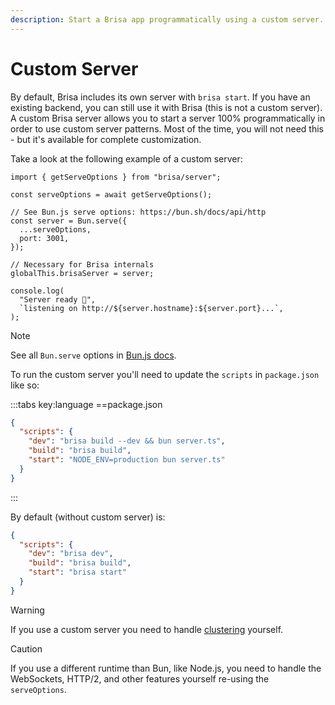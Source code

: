 ```yaml
---
description: Start a Brisa app programmatically using a custom server.
---
```


# Custom Server

By default, Brisa includes its own server with `brisa start`. If you have an existing backend, you can still use it with Brisa (this is not a custom server). A custom Brisa server allows you to start a server 100% programmatically in order to use custom server patterns. Most of the time, you will not need this - but it's available for complete customization.

Take a look at the following example of a custom server:

```tsx
import { getServeOptions } from "brisa/server";

const serveOptions = await getServeOptions();

// See Bun.js serve options: https://bun.sh/docs/api/http
const server = Bun.serve({
  ...serveOptions,
  port: 3001,
});

// Necessary for Brisa internals
globalThis.brisaServer = server;

console.log(
  "Server ready 🥳",
  `listening on http://${server.hostname}:${server.port}...`,
);
```

> [!NOTE]
>
> See all `Bun.serve` options in [Bun.js docs](https://bun.sh/docs/api/http).

To run the custom server you'll need to update the `scripts` in `package.json` like so:

:::tabs key:language
==package.json

```json
{
  "scripts": {
    "dev": "brisa build --dev && bun server.ts",
    "build": "brisa build",
    "start": "NODE_ENV=production bun server.ts"
  }
}
```

:::

By default (without custom server) is:

```json
{
  "scripts": {
    "dev": "brisa dev",
    "build": "brisa build",
    "start": "brisa start"
  }
}
```

> [!WARNING]
>
> If you use a custom server you need to handle [clustering](/building-your-application/configuring/clustering) yourself.

> [!CAUTION]
>
> If you use a different runtime than Bun, like Node.js, you need to handle the WebSockets, HTTP/2, and other features yourself re-using the  `serveOptions`.